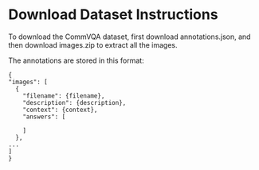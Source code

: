 # Download Dataset Instructions

To download the CommVQA dataset, first download annotations.json, and then download images.zip to extract all the images.

The annotations are stored in this format:

```
{
"images": [
  {
    "filename": {filename},
    "description": {description},
    "context": {context},
    "answers": [

    ]
  },
...
]
}
```

